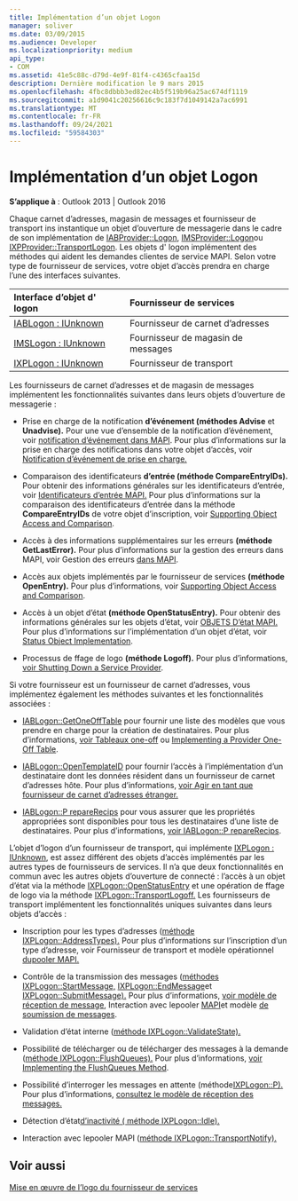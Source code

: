 ```yaml
---
title: Implémentation d’un objet Logon
manager: soliver
ms.date: 03/09/2015
ms.audience: Developer
ms.localizationpriority: medium
api_type:
- COM
ms.assetid: 41e5c88c-d79d-4e9f-81f4-c4365cfaa15d
description: Dernière modification le 9 mars 2015
ms.openlocfilehash: 4fbc8dbbb3ed82ec4b5f519b96a25ac674df1119
ms.sourcegitcommit: a1d9041c20256616c9c183f7d1049142a7ac6991
ms.translationtype: MT
ms.contentlocale: fr-FR
ms.lasthandoff: 09/24/2021
ms.locfileid: "59584303"
---
```

# <a name="implementing-a-logon-object"></a>Implémentation d’un objet Logon

  
  
**S’applique à** : Outlook 2013 | Outlook 2016 
  
Chaque carnet d’adresses, magasin de messages et fournisseur de transport ins instantique un objet d’ouverture de messagerie dans le cadre de son implémentation de [IABProvider::Logon](iabprovider-logon.md), [IMSProvider::Logon](imsprovider-logon.md)ou [IXPProvider::TransportLogon](ixpprovider-transportlogon.md). Les objets d' logon implémentent des méthodes qui aident les demandes clientes de service MAPI. Selon votre type de fournisseur de services, votre objet d’accès prendra en charge l’une des interfaces suivantes. 
  
|**Interface d’objet d' logon**|**Fournisseur de services**|
|:-----|:-----|
|[IABLogon : IUnknown](iablogoniunknown.md) <br/> |Fournisseur de carnet d’adresses  <br/> |
|[IMSLogon : IUnknown](imslogoniunknown.md) <br/> |Fournisseur de magasin de messages  <br/> |
|[IXPLogon : IUnknown](ixplogoniunknown.md) <br/> |Fournisseur de transport  <br/> |
   
Les fournisseurs de carnet d’adresses et de magasin de messages implémentent les fonctionnalités suivantes dans leurs objets d’ouverture de messagerie :
  
- Prise en charge de la notification **d’événement (méthodes Advise** et **Unadvise).** Pour une vue d’ensemble de la notification d’événement, voir [notification d’événement dans MAPI](event-notification-in-mapi.md). Pour plus d’informations sur la prise en charge des notifications dans votre objet d’accès, voir [Notification d’événement de prise en charge.](supporting-event-notification.md) 
    
- Comparaison des identificateurs **d’entrée (méthode CompareEntryIDs).** Pour obtenir des informations générales sur les identificateurs d’entrée, voir [Identificateurs d’entrée MAPI.](mapi-entry-identifiers.md) Pour plus d’informations sur la comparaison des identificateurs d’entrée dans la méthode **CompareEntryIDs** de votre objet d’inscription, voir [Supporting Object Access and Comparison](supporting-object-access-and-comparison.md).
    
- Accès à des informations supplémentaires sur les erreurs **(méthode GetLastError).** Pour plus d’informations sur la gestion des erreurs dans MAPI, voir Gestion des erreurs [dans MAPI](error-handling-in-mapi.md). 
    
- Accès aux objets implémentés par le fournisseur de services **(méthode OpenEntry).** Pour plus d’informations, voir [Supporting Object Access and Comparison](supporting-object-access-and-comparison.md).
    
- Accès à un objet d’état **(méthode OpenStatusEntry).** Pour obtenir des informations générales sur les objets d’état, voir [OBJETS D’état MAPI.](mapi-status-objects.md) Pour plus d’informations sur l’implémentation d’un objet d’état, voir [Status Object Implementation](status-object-implementation.md).
    
- Processus de ffage de logo **(méthode Logoff).** Pour plus d’informations, [voir Shutting Down a Service Provider](shutting-down-a-service-provider.md).
    
Si votre fournisseur est un fournisseur de carnet d’adresses, vous implémentez également les méthodes suivantes et les fonctionnalités associées :
  
- [IABLogon::GetOneOffTable](iablogon-getoneofftable.md) pour fournir une liste des modèles que vous prendre en charge pour la création de destinataires. Pour plus d’informations, [voir Tableaux one-off](one-off-tables.md) ou [Implementing a Provider One-Off Table](implementing-a-provider-one-off-table.md).
    
- [IABLogon::OpenTemplateID](iablogon-opentemplateid.md) pour fournir l’accès à l’implémentation d’un destinataire dont les données résident dans un fournisseur de carnet d’adresses hôte. Pour plus d’informations, [voir Agir en tant que fournisseur de carnet d’adresses étranger.](acting-as-a-foreign-address-book-provider.md) 
    
- [IABLogon::P repareRecips](iablogon-preparerecips.md) pour vous assurer que les propriétés appropriées sont disponibles pour tous les destinataires d’une liste de destinataires. Pour plus d’informations, [voir IABLogon::P repareRecips](iablogon-preparerecips.md). 
    
L’objet d’logon d’un fournisseur de transport, qui implémente [IXPLogon : IUnknown](ixplogoniunknown.md), est assez différent des objets d’accès implémentés par les autres types de fournisseurs de services. Il n’a que deux fonctionnalités en commun avec les autres objets d’ouverture de connecté : l’accès à un objet d’état via la méthode [IXPLogon::OpenStatusEntry](ixplogon-openstatusentry.md) et une opération de ffage de logo via la méthode [IXPLogon::TransportLogoff.](ixplogon-transportlogoff.md) Les fournisseurs de transport implémentent les fonctionnalités uniques suivantes dans leurs objets d’accès : 
  
- Inscription pour les types d’adresses ([méthode IXPLogon::AddressTypes).](ixplogon-addresstypes.md) Pour plus d’informations sur l’inscription d’un type d’adresse, voir Fournisseur de transport et modèle opérationnel [dupooler MAPI.](transport-provider-and-mapi-spooler-operational-model.md)
    
- Contrôle de la transmission des messages ([méthodes IXPLogon::StartMessage,](ixplogon-startmessage.md) [IXPLogon::EndMessage](ixplogon-endmessage.md)et [IXPLogon::SubmitMessage).](ixplogon-submitmessage.md) Pour plus d’informations, [voir modèle de réception de message](message-reception-model.md), Interaction avec lepooler [MAPI](interacting-with-the-mapi-spooler.md)et modèle [de soumission de messages](message-submission-model.md).
    
- Validation d’état interne ([méthode IXPLogon::ValidateState).](ixplogon-validatestate.md) 
    
- Possibilité de télécharger ou de télécharger des messages à la demande ([méthode IXPLogon::FlushQueues).](ixplogon-flushqueues.md) Pour plus d’informations, [voir Implementing the FlushQueues Method](implementing-the-flushqueues-method.md).
    
- Possibilité d’interroger les messages en attente (méthode[IXPLogon::P).](ixplogon-poll.md) Pour plus d’informations, [consultez le modèle de réception des messages.](message-reception-model.md)
    
- Détection d’état[d’inactivité ( méthode IXPLogon::Idle).](ixplogon-idle.md) 
    
- Interaction avec lepooler MAPI ([méthode IXPLogon::TransportNotify).](ixplogon-transportnotify.md) 
    
## <a name="see-also"></a>Voir aussi



[Mise en œuvre de l’logo du fournisseur de services](implementing-service-provider-logon.md)

